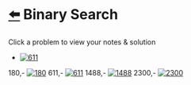 # [⬅️](../README.md) Binary Search 

Click a problem to view your notes & solution

- [![611](https://img.shields.io/badge/611-Valid_Triangle_Number-yellow)](/problems/611.md)

180,- [![180](https://img.shields.io/badge/180-Pritam_Test-yellow)](/problems/180.md)
611,- [![611](https://img.shields.io/badge/611-Valid_Triangle_Number-yellow)](/problems/611.md)
1488,- [![1488](https://img.shields.io/badge/1488-Avoid_Flood_in_The_City-yellow)](/problems/1488.md)
2300,- [![2300](https://img.shields.io/badge/2300-Successful_Pairs_of_Spells_and_Potions-yellow)](/problems/2300.md)
